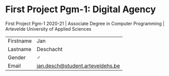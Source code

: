 # First Project Pgm-1: Digital Agency

First Project Pgm-1 2020-21 | Associate Degree in Computer Programming | Artevelde University of Applied Sciences

|           |                                  |
| --------- | -------------------------------- |
| Firstname | Jan                              |
| Lastname  | Deschacht                        |
| Gender    | :male_sign:                      |
| Email     | jan.desch@student.arteveldehs.be |